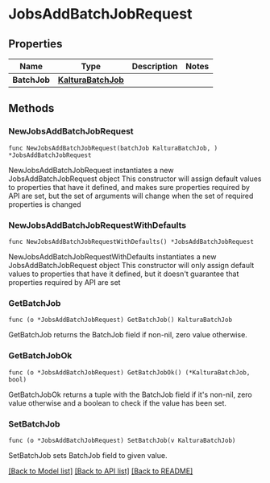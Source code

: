 # JobsAddBatchJobRequest

## Properties

Name | Type | Description | Notes
------------ | ------------- | ------------- | -------------
**BatchJob** | [**KalturaBatchJob**](KalturaBatchJob.md) |  | 

## Methods

### NewJobsAddBatchJobRequest

`func NewJobsAddBatchJobRequest(batchJob KalturaBatchJob, ) *JobsAddBatchJobRequest`

NewJobsAddBatchJobRequest instantiates a new JobsAddBatchJobRequest object
This constructor will assign default values to properties that have it defined,
and makes sure properties required by API are set, but the set of arguments
will change when the set of required properties is changed

### NewJobsAddBatchJobRequestWithDefaults

`func NewJobsAddBatchJobRequestWithDefaults() *JobsAddBatchJobRequest`

NewJobsAddBatchJobRequestWithDefaults instantiates a new JobsAddBatchJobRequest object
This constructor will only assign default values to properties that have it defined,
but it doesn't guarantee that properties required by API are set

### GetBatchJob

`func (o *JobsAddBatchJobRequest) GetBatchJob() KalturaBatchJob`

GetBatchJob returns the BatchJob field if non-nil, zero value otherwise.

### GetBatchJobOk

`func (o *JobsAddBatchJobRequest) GetBatchJobOk() (*KalturaBatchJob, bool)`

GetBatchJobOk returns a tuple with the BatchJob field if it's non-nil, zero value otherwise
and a boolean to check if the value has been set.

### SetBatchJob

`func (o *JobsAddBatchJobRequest) SetBatchJob(v KalturaBatchJob)`

SetBatchJob sets BatchJob field to given value.



[[Back to Model list]](../README.md#documentation-for-models) [[Back to API list]](../README.md#documentation-for-api-endpoints) [[Back to README]](../README.md)


